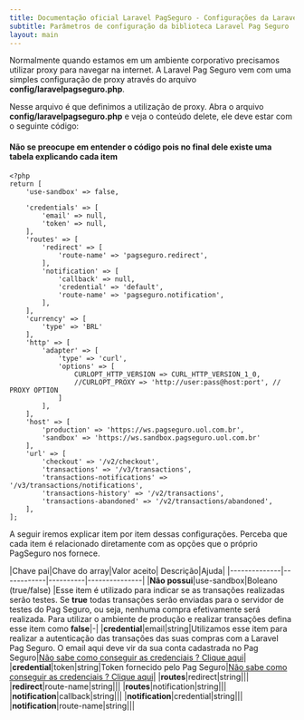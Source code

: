 ```yaml
---
title: Documentação oficial Laravel PagSeguro - Configurações da Laravel Pag Seguro
subtitle: Parâmetros de configuração da biblioteca Laravel Pag Seguro
layout: main
---
```


Normalmente quando estamos em um ambiente corporativo precisamos utilizar proxy para navegar na internet. A
Laravel Pag Seguro vem com uma simples configuração de proxy através do arquivo **config/laravelpagseguro.php**.

Nesse arquivo é que definimos a utilização de proxy. Abra o arquivo **config/laravelpagseguro.php** e veja o conteúdo
delete, ele deve estar com o seguinte código:

#### Não se preocupe em entender o código pois no final dele existe uma tabela explicando cada item

```
<?php
return [
    'use-sandbox' => false,

    'credentials' => [
        'email' => null,
        'token' => null,
    ],
    'routes' => [
        'redirect' => [
            'route-name' => 'pagseguro.redirect',
        ],
        'notification' => [
            'callback' => null,
            'credential' => 'default',
            'route-name' => 'pagseguro.notification',
        ],
    ],
    'currency' => [
        'type' => 'BRL'
    ],
    'http' => [
        'adapter' => [
            'type' => 'curl',
            'options' => [
                CURLOPT_HTTP_VERSION => CURL_HTTP_VERSION_1_0,
                //CURLOPT_PROXY => 'http://user:pass@host:port', // PROXY OPTION
            ]
        ],
    ],
    'host' => [
        'production' => 'https://ws.pagseguro.uol.com.br',
        'sandbox' => 'https://ws.sandbox.pagseguro.uol.com.br'
    ],
    'url' => [
        'checkout' => '/v2/checkout',
        'transactions' => '/v3/transactions',
        'transactions-notifications' => '/v3/transactions/notifications',
        'transactions-history' => '/v2/transactions',
        'transactions-abandoned' => '/v2/transactions/abandoned',
    ],
];

```

A seguir iremos explicar item por item dessas configurações. Perceba que cada item é relacionado diretamente com
as opções que o próprio PagSeguro nos fornece.

|Chave pai|Chave do array|Valor aceito| Descrição|Ajuda|
|--------------|------------|----------|---------------|
|**Não possui**|use-sandbox|Boleano (true/false) |Esse item é utilizado para indicar se as transações realizadas serão testes. Se **true** todas transações serão enviadas para o servidor de testes do Pag Seguro, ou seja, nenhuma compra efetivamente será realizada. Para utilizar o ambiente de produção e realizar transações defina esse item como **false**|-|
|**credential**|email|string|Utilizamos esse item para realizar a autenticação das transações das suas compras com a Laravel Pag Seguro. O email aqui deve vir da sua conta cadastrada no Pag Seguro|[Não sabe como conseguir as credenciais ? Clique aqui](http://teste)|
|**credential**|token|string|Token fornecido pelo Pag Seguro|[Não sabe como conseguir as credenciais ? Clique aqui](http://teste)|
|**routes**|redirect|string|||
|**redirect**|route-name|string|||
|**routes**|notification|string|||
|**notification**|callback|string|||
|**notification**|credential|string|||
|**notification**|route-name|string|||

